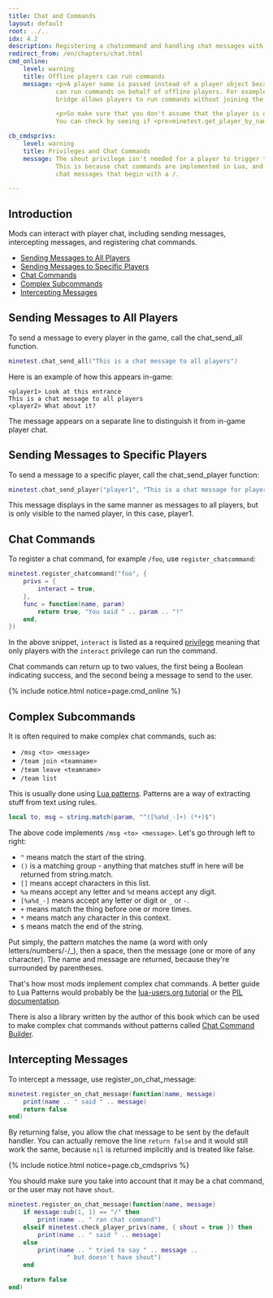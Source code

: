 ```yaml
---
title: Chat and Commands
layout: default
root: ../..
idx: 4.2
description: Registering a chatcommand and handling chat messages with register_on_chat_message
redirect_from: /en/chapters/chat.html
cmd_online:
    level: warning
    title: Offline players can run commands
    message: <p>A player name is passed instead of a player object because mods
             can run commands on behalf of offline players. For example, the IRC
             bridge allows players to run commands without joining the game.</p>

             <p>So make sure that you don't assume that the player is online.
             You can check by seeing if <pre>minetest.get_player_by_name</pre> returns a player.</p>

cb_cmdsprivs:
    level: warning
    title: Privileges and Chat Commands
    message: The shout privilege isn't needed for a player to trigger this callback.
             This is because chat commands are implemented in Lua, and are just
             chat messages that begin with a /.

---
```


## Introduction <!-- omit in toc -->

Mods can interact with player chat, including
sending messages, intercepting messages, and registering chat commands.

- [Sending Messages to All Players](#sending-messages-to-all-players)
- [Sending Messages to Specific Players](#sending-messages-to-specific-players)
- [Chat Commands](#chat-commands)
- [Complex Subcommands](#complex-subcommands)
- [Intercepting Messages](#intercepting-messages)

## Sending Messages to All Players

To send a message to every player in the game, call the chat_send_all function.

```lua
minetest.chat_send_all("This is a chat message to all players")
```

Here is an example of how this appears in-game:

    <player1> Look at this entrance
    This is a chat message to all players
    <player2> What about it?

The message appears on a separate line to distinguish it from in-game player chat.

## Sending Messages to Specific Players

To send a message to a specific player, call the chat_send_player function:

```lua
minetest.chat_send_player("player1", "This is a chat message for player1")
```

This message displays in the same manner as messages to all players, but is
only visible to the named player, in this case, player1.

## Chat Commands

To register a chat command, for example `/foo`, use `register_chatcommand`:

```lua
minetest.register_chatcommand("foo", {
    privs = {
        interact = true,
    },
    func = function(name, param)
        return true, "You said " .. param .. "!"
    end,
})
```

In the above snippet, `interact` is listed as a required
[privilege](privileges.html) meaning that only players with the `interact` privilege can run the command.

Chat commands can return up to two values,
the first being a Boolean indicating success, and the second being a
message to send to the user.

{% include notice.html notice=page.cmd_online %}

## Complex Subcommands

It is often required to make complex chat commands, such as:

* `/msg <to> <message>`
* `/team join <teamname>`
* `/team leave <teamname>`
* `/team list`

This is usually done using [Lua patterns](https://www.lua.org/pil/20.2.html).
Patterns are a way of extracting stuff from text using rules.

```lua
local to, msg = string.match(param, "^([%a%d_-]+) (*+)$")
```

The above code implements `/msg <to> <message>`. Let's go through left to right:

* `^` means match the start of the string.
* `()` is a matching group - anything that matches stuff in here will be
  returned from string.match.
* `[]` means accept characters in this list.
* `%a` means accept any letter and `%d` means accept any digit.
* `[%a%d_-]` means accept any letter or digit or `_` or `-`.
* `+` means match the thing before one or more times.
* `*` means match any character in this context.
* `$` means match the end of the string.

Put simply, the pattern matches the name (a word with only letters/numbers/-/_),
then a space, then the message (one or more of any character). The name and
message are returned, because they're surrounded by parentheses.

That's how most mods implement complex chat commands. A better guide to Lua
Patterns would probably be the
[lua-users.org tutorial](http://lua-users.org/wiki/PatternsTutorial)
or the [PIL documentation](https://www.lua.org/pil/20.2.html).

<p class="book_hide">
	There is also a library written by the author of this book which can be used
	to make complex chat commands without patterns called
	<a href="https://gitlab.com/rubenwardy/ChatCmdBuilder">Chat Command Builder</a>.
</p>


## Intercepting Messages

To intercept a message, use register_on_chat_message:

```lua
minetest.register_on_chat_message(function(name, message)
    print(name .. " said " .. message)
    return false
end)
```

By returning false, you allow the chat message to be sent by the default
handler. You can actually remove the line `return false` and it would still
work the same, because `nil` is returned implicitly and is treated like false.

{% include notice.html notice=page.cb_cmdsprivs %}

You should make sure you take into account that it may be a chat command,
or the user may not have `shout`.

```lua
minetest.register_on_chat_message(function(name, message)
    if message:sub(1, 1) == "/" then
        print(name .. " ran chat command")
    elseif minetest.check_player_privs(name, { shout = true }) then
        print(name .. " said " .. message)
    else
        print(name .. " tried to say " .. message ..
                " but doesn't have shout")
    end

    return false
end)
```
